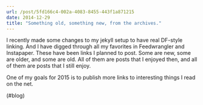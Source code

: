 ```yaml
---
url: /post/5fd166c4-002a-4083-8455-443f1a871215
date: 2014-12-29
title: "Something old, something new, from the archives."
---
```


I recently made some changes to my jekyll setup to have real DF-style linking. And I have digged through all my favorites in Feedwrangler and Instapaper. These have been links I planned to post. Some are new, some are older, and some are old. All of them are posts that I enjoyed then, and all of them are posts that I still enjoy.



One of my goals for 2015 is to publish more links to interesting things I read on the net.



(#blog)